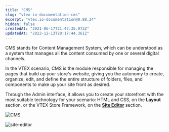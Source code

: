 ```yaml
---
title: "CMS"
slug: "vtex-io-documentation-cms"
excerpt: "vtex.io-documentation@0.88.24"
hidden: false
createdAt: "2021-06-17T21:47:35.973Z"
updatedAt: "2022-12-13T20:17:44.361Z"
---
```


CMS stands for Content Management System, which can be understood as a system that manages all the content consumed by one or several digital channels.

In the VTEX scenario, CMS is the module responsible for managing the pages that build up your store's website, giving you the autonomy to create, organize, edit, and define the entire structure of folders, files, and components to make up your site front as desired.

Through the Admin interface, it allows you to create your storefront with the most suitable technology for your scenario: HTML and CSS, on the **Layout** section, or the VTEX Store Framework, on the [**Site Editor**](https://developers.vtex.com/vtex-developer-docs/docs/vtex-io-documentation-site-editor) section.

![CMS](https://cdn.jsdelivr.net/gh/vtexdocs/dev-portal-content@main/images/vtex-io-documentation-cms-0.png)

![site-editor](https://cdn.jsdelivr.net/gh/vtexdocs/dev-portal-content@main/images/vtex-io-documentation-cms-1.png)
